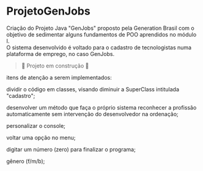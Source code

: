 # ProjetoGenJobs

Criação do Projeto Java "GenJobs" proposto pela Generation Brasil com o objetivo de sedimentar alguns fundamentos de POO aprendidos no módulo I.  
O sistema desenvolvido é voltado para o cadastro de tecnologistas numa plataforma de emprego, no caso GenJobs.

> :construction: Projeto em construção :construction:

itens de atenção a serem implementados:

dividir o código em classes, visando diminuir a SuperClass intitulada "cadastro";

desenvolver um método que faça o próprio sistema reconhecer a profissão automaticamente sem intervenção do desenvolvedor na ordenação;

personalizar o console;

voltar uma opção no menu;

digitar um número (zero) para finalizar o programa;

gênero (f/m/b);
